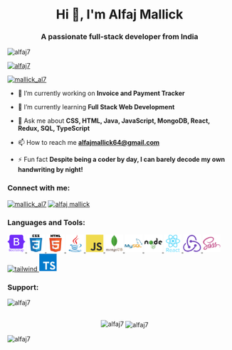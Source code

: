 <h1 align="center">Hi 👋, I'm Alfaj Mallick</h1>
<h3 align="center">A passionate full-stack developer from India</h3>

<p align="left"> <img src="https://komarev.com/ghpvc/?username=alfaj7&label=Profile%20views&color=0e75b6&style=flat" alt="alfaj7" /> </p>

<p align="left"> <a href="https://github.com/ryo-ma/github-profile-trophy"><img src="https://github-profile-trophy.vercel.app/?username=alfaj7" alt="alfaj7" /></a> </p>

<p align="left"> <a href="https://twitter.com/mallick_al7" target="blank"><img src="https://img.shields.io/twitter/follow/mallick_al7?logo=twitter&style=for-the-badge" alt="mallick_al7" /></a> </p>

- 🔭 I’m currently working on **Invoice and Payment Tracker**

- 🌱 I’m currently learning **Full Stack Web Development**

- 💬 Ask me about **CSS, HTML, Java, JavaScript, MongoDB, React, Redux, SQL, TypeScript**

- 📫 How to reach me **alfajmallick64@gmail.com**

- ⚡ Fun fact **Despite being a coder by day, I can barely decode my own handwriting by night!**

<h3 align="left">Connect with me:</h3>
<p align="left">
<a href="https://twitter.com/mallick_al7" target="blank"><img align="center" src="https://raw.githubusercontent.com/rahuldkjain/github-profile-readme-generator/master/src/images/icons/Social/twitter.svg" alt="mallick_al7" height="30" width="40" /></a>
<a href="https://linkedin.com/in/alfaj mallick" target="blank"><img align="center" src="https://raw.githubusercontent.com/rahuldkjain/github-profile-readme-generator/master/src/images/icons/Social/linked-in-alt.svg" alt="alfaj mallick" height="30" width="40" /></a>
</p>

<h3 align="left">Languages and Tools:</h3>
<p align="left"> <a href="https://getbootstrap.com" target="_blank" rel="noreferrer"> <img src="https://raw.githubusercontent.com/devicons/devicon/master/icons/bootstrap/bootstrap-plain-wordmark.svg" alt="bootstrap" width="40" height="40"/> </a> <a href="https://www.w3schools.com/css/" target="_blank" rel="noreferrer"> <img src="https://raw.githubusercontent.com/devicons/devicon/master/icons/css3/css3-original-wordmark.svg" alt="css3" width="40" height="40"/> </a> <a href="https://www.w3.org/html/" target="_blank" rel="noreferrer"> <img src="https://raw.githubusercontent.com/devicons/devicon/master/icons/html5/html5-original-wordmark.svg" alt="html5" width="40" height="40"/> </a> <a href="https://www.java.com" target="_blank" rel="noreferrer"> <img src="https://raw.githubusercontent.com/devicons/devicon/master/icons/java/java-original.svg" alt="java" width="40" height="40"/> </a> <a href="https://developer.mozilla.org/en-US/docs/Web/JavaScript" target="_blank" rel="noreferrer"> <img src="https://raw.githubusercontent.com/devicons/devicon/master/icons/javascript/javascript-original.svg" alt="javascript" width="40" height="40"/> </a> <a href="https://www.mongodb.com/" target="_blank" rel="noreferrer"> <img src="https://raw.githubusercontent.com/devicons/devicon/master/icons/mongodb/mongodb-original-wordmark.svg" alt="mongodb" width="40" height="40"/> </a> <a href="https://www.mysql.com/" target="_blank" rel="noreferrer"> <img src="https://raw.githubusercontent.com/devicons/devicon/master/icons/mysql/mysql-original-wordmark.svg" alt="mysql" width="40" height="40"/> </a> <a href="https://nodejs.org" target="_blank" rel="noreferrer"> <img src="https://raw.githubusercontent.com/devicons/devicon/master/icons/nodejs/nodejs-original-wordmark.svg" alt="nodejs" width="40" height="40"/> </a> <a href="https://reactjs.org/" target="_blank" rel="noreferrer"> <img src="https://raw.githubusercontent.com/devicons/devicon/master/icons/react/react-original-wordmark.svg" alt="react" width="40" height="40"/> </a> <a href="https://redux.js.org" target="_blank" rel="noreferrer"> <img src="https://raw.githubusercontent.com/devicons/devicon/master/icons/redux/redux-original.svg" alt="redux" width="40" height="40"/> </a> <a href="https://sass-lang.com" target="_blank" rel="noreferrer"> <img src="https://raw.githubusercontent.com/devicons/devicon/master/icons/sass/sass-original.svg" alt="sass" width="40" height="40"/> </a> <a href="https://tailwindcss.com/" target="_blank" rel="noreferrer"> <img src="https://www.vectorlogo.zone/logos/tailwindcss/tailwindcss-icon.svg" alt="tailwind" width="40" height="40"/> </a> <a href="https://www.typescriptlang.org/" target="_blank" rel="noreferrer"> <img src="https://raw.githubusercontent.com/devicons/devicon/master/icons/typescript/typescript-original.svg" alt="typescript" width="40" height="40"/> </a> </p>

<h3 align="left">Support:</h3>
<p><a href="https://www.buymeacoffee.com/alfaj7"> <img align="left" src="https://cdn.buymeacoffee.com/buttons/v2/default-yellow.png" height="50" width="210" alt="alfaj7" /></a></p><br><br>

<p><img align="left" src="https://github-readme-stats.vercel.app/api/top-langs?username=alfaj7&show_icons=true&locale=en&layout=compact" alt="alfaj7" /></p>

<p>&nbsp;<img align="center" src="https://github-readme-stats.vercel.app/api?username=alfaj7&show_icons=true&locale=en" alt="alfaj7" /></p>

<p><img align="center" src="https://github-readme-streak-stats.herokuapp.com/?user=alfaj7&" alt="alfaj7" /></p>
